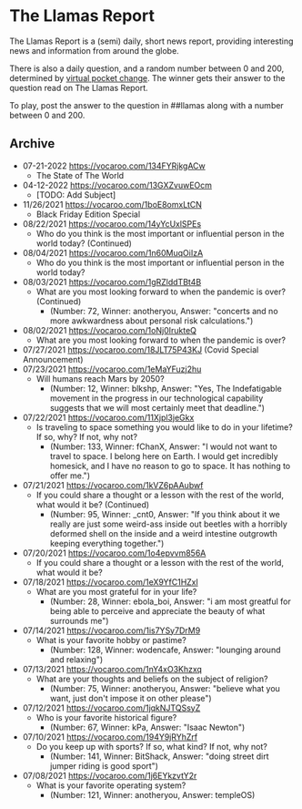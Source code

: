 # The Llamas Report
The Llamas Report is a (semi) daily, short news report, providing interesting news and information from around the globe.

There is also a daily question, and a random number between 0 and 200,
determined by [virtual pocket change](https://github.com/wodencafe/PocketChange).
The winner gets their answer to the question read on The Llamas Report.

To play, post the answer to the question in ##llamas along with a number between 0 and 200.

## Archive
- 07-21-2022 https://vocaroo.com/134FYRjkgACw
    - The State of The World 
- 04-12-2022 https://vocaroo.com/13GXZvuwEOcm 
    - [TODO: Add Subject]
- 11/26/2021 https://vocaroo.com/1boE8omxLtCN
    - Black Friday Edition Special
- 08/22/2021 https://vocaroo.com/14yYcUxlSPEs
    - Who do you think is the most important or influential person in the world today? (Continued)
- 08/04/2021 https://vocaroo.com/1n60MuqOiIzA
    - Who do you think is the most important or influential person in the world today?
- 08/03/2021 https://vocaroo.com/1gRZlddTBt4B
    - What are you most looking forward to when the pandemic is over? (Continued)
        - (Number: 72, Winner: anotheryou, Answer: "concerts and no more awkwardness about personal risk calculations.")
- 08/02/2021 https://vocaroo.com/1oNj0IrukteQ
    - What are you most looking forward to when the pandemic is over?
- 07/27/2021 https://vocaroo.com/18JLT75P43KJ (Covid Special Announcement)
- 07/23/2021 https://vocaroo.com/1eMaYFuzj2hu
    - Will humans reach Mars by 2050?
        - (Number: 12, Winner: blkshp, Answer: "Yes, The Indefatigable movement in the progress in our technological capability suggests that we will most certainly meet that deadline.")
- 07/22/2021 https://vocaroo.com/11Xjpl3jeGkx
    - Is traveling to space something you would like to do in your lifetime? If so, why? If not, why not?
        - (Number: 133, Winner: fChanX, Answer: "I would not want to travel to space. I belong here on Earth. I would get incredibly homesick, and I have no reason to go to space. It has nothing to offer me.")
- 07/21/2021 https://vocaroo.com/1kVZ6pAAubwf
    - If you could share a thought or a lesson with the rest of the world, what would it be? (Continued)
        - (Number: 95, Winner: _cnt0, Answer: "If you think about it we really are just some weird-ass inside out beetles with a horribly deformed shell on the inside and a weird intestine outgrowth keeping everything together.")
- 07/20/2021 https://vocaroo.com/1o4epvvm856A
    - If you could share a thought or a lesson with the rest of the world, what would it be?
- 07/18/2021 https://vocaroo.com/1eX9YfC1HZxl
    - What are you most grateful for in your life?
        - (Number: 28, Winner: ebola_boi, Answer: "i am most greatful for being able to perceive and appreciate the beauty of what surrounds me")
- 07/14/2021 https://vocaroo.com/1is7YSy7DrM9
    - What is your favorite hobby or pastime?
        - (Number: 128, Winner: wodencafe, Answer: "lounging around and relaxing")
- 07/13/2021 https://vocaroo.com/1nY4xO3Khzxq
    - What are your thoughts and beliefs on the subject of religion? 
        - (Number: 75, Winner: anotheryou, Answer: "believe what you want, just don't impose it on other please")
- 07/12/2021 https://vocaroo.com/1jqkNJTQSsyZ
    - Who is your favorite historical figure? 
        - (Number: 67, Winner: kPa, Answer: "Isaac Newton")
- 07/10/2021 https://vocaroo.com/194Y9jRYhZrf
    - Do you keep up with sports? If so, what kind? If not, why not? 
        - (Number: 141, Winner: BitShack, Answer: "doing street dirt jumper riding is good sport")
- 07/08/2021 https://vocaroo.com/1j6EYkzvtY2r
    - What is your favorite operating system? 
        - (Number: 121, Winner: anotheryou, Answer: templeOS)
